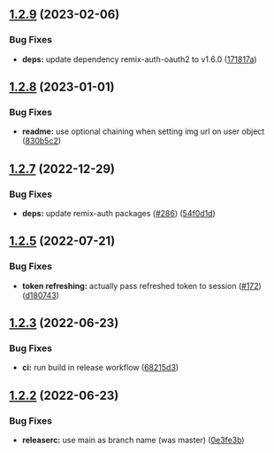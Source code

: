 ## [1.2.9](https://github.com/JosteinKringlen/remix-auth-spotify/compare/v1.2.8...v1.2.9) (2023-02-06)


### Bug Fixes

* **deps:** update dependency remix-auth-oauth2 to v1.6.0 ([171817a](https://github.com/JosteinKringlen/remix-auth-spotify/commit/171817a5854282fe0660df4061e19b570bc40112))

## [1.2.8](https://github.com/JosteinKringlen/remix-auth-spotify/compare/v1.2.7...v1.2.8) (2023-01-01)


### Bug Fixes

* **readme:** use optional chaining when setting img url on user object ([830b5c2](https://github.com/JosteinKringlen/remix-auth-spotify/commit/830b5c2b932b7ec4d87a83b40a92f48420bd99ee))

## [1.2.7](https://github.com/JosteinKringlen/remix-auth-spotify/compare/v1.2.6...v1.2.7) (2022-12-29)


### Bug Fixes

* **deps:** update remix-auth packages ([#286](https://github.com/JosteinKringlen/remix-auth-spotify/issues/286)) ([54f0d1d](https://github.com/JosteinKringlen/remix-auth-spotify/commit/54f0d1d21c1b36ea64694edba9397e9856411b0a))

## [1.2.5](https://github.com/JosteinKringlen/remix-auth-spotify/compare/v1.2.4...v1.2.5) (2022-07-21)


### Bug Fixes

* **token refreshing:** actually pass refreshed token to session ([#172](https://github.com/JosteinKringlen/remix-auth-spotify/issues/172)) ([d180743](https://github.com/JosteinKringlen/remix-auth-spotify/commit/d180743be449823c98c27fdf3ec7f2199010441c))

## [1.2.3](https://github.com/JosteinKringlen/remix-auth-spotify/compare/v1.2.2...v1.2.3) (2022-06-23)


### Bug Fixes

* **ci:** run build in release workflow ([68215d3](https://github.com/JosteinKringlen/remix-auth-spotify/commit/68215d336cd3b8d4f3cd4277a3c590d897535695))

## [1.2.2](https://github.com/JosteinKringlen/remix-auth-spotify/compare/v1.2.1...v1.2.2) (2022-06-23)


### Bug Fixes

* **releaserc:** use main as branch name (was master) ([0e3fe3b](https://github.com/JosteinKringlen/remix-auth-spotify/commit/0e3fe3b132f320ca9eaae07920ae1be505f4506a))
